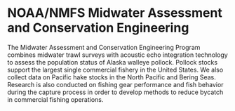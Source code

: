 # NOAA/NMFS Midwater Assessment and Conservation Engineering
The Midwater Assessment and Conservation Engineering Program combines midwater trawl surveys with acoustic echo integration technology to assess the population status of Alaska walleye pollock.  Pollock stocks support the largest single commercial fishery in the United States. We also collect data on Pacific hake stocks in the North Pacific and Bering Seas. Research is also conducted on fishing gear performance and fish behavior during the capture process in order to develop methods to reduce bycatch in commercial fishing operations.
